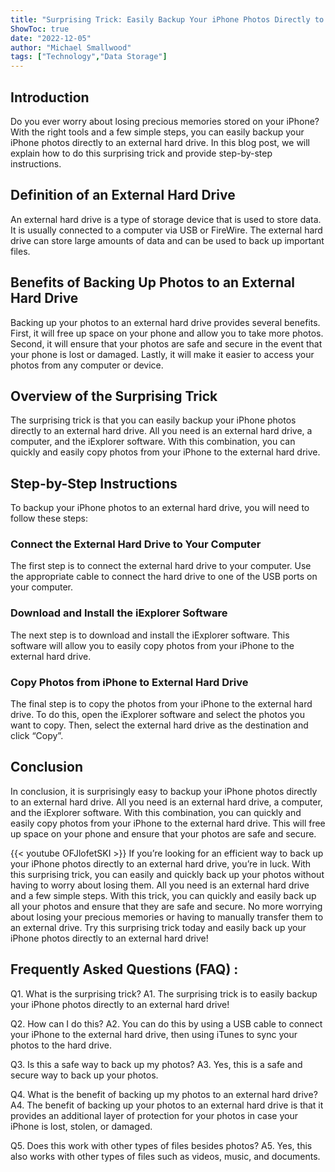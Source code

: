 ```yaml
---
title: "Surprising Trick: Easily Backup Your iPhone Photos Directly to an External Hard Drive!"
ShowToc: true 
date: "2022-12-05"
author: "Michael Smallwood" 
tags: ["Technology","Data Storage"]
---
```

## Introduction

Do you ever worry about losing precious memories stored on your iPhone? With the right tools and a few simple steps, you can easily backup your iPhone photos directly to an external hard drive. In this blog post, we will explain how to do this surprising trick and provide step-by-step instructions. 

## Definition of an External Hard Drive

An external hard drive is a type of storage device that is used to store data. It is usually connected to a computer via USB or FireWire. The external hard drive can store large amounts of data and can be used to back up important files.

## Benefits of Backing Up Photos to an External Hard Drive

Backing up your photos to an external hard drive provides several benefits. First, it will free up space on your phone and allow you to take more photos. Second, it will ensure that your photos are safe and secure in the event that your phone is lost or damaged. Lastly, it will make it easier to access your photos from any computer or device.

## Overview of the Surprising Trick

The surprising trick is that you can easily backup your iPhone photos directly to an external hard drive. All you need is an external hard drive, a computer, and the iExplorer software. With this combination, you can quickly and easily copy photos from your iPhone to the external hard drive.

## Step-by-Step Instructions

To backup your iPhone photos to an external hard drive, you will need to follow these steps:

### Connect the External Hard Drive to Your Computer

The first step is to connect the external hard drive to your computer. Use the appropriate cable to connect the hard drive to one of the USB ports on your computer.

### Download and Install the iExplorer Software

The next step is to download and install the iExplorer software. This software will allow you to easily copy photos from your iPhone to the external hard drive.

### Copy Photos from iPhone to External Hard Drive

The final step is to copy the photos from your iPhone to the external hard drive. To do this, open the iExplorer software and select the photos you want to copy. Then, select the external hard drive as the destination and click “Copy”.

## Conclusion

In conclusion, it is surprisingly easy to backup your iPhone photos directly to an external hard drive. All you need is an external hard drive, a computer, and the iExplorer software. With this combination, you can quickly and easily copy photos from your iPhone to the external hard drive. This will free up space on your phone and ensure that your photos are safe and secure.

{{< youtube OFJlofetSKI >}} 
If you’re looking for an efficient way to back up your iPhone photos directly to an external hard drive, you’re in luck. With this surprising trick, you can easily and quickly back up your photos without having to worry about losing them. All you need is an external hard drive and a few simple steps. With this trick, you can quickly and easily back up all your photos and ensure that they are safe and secure. No more worrying about losing your precious memories or having to manually transfer them to an external drive. Try this surprising trick today and easily back up your iPhone photos directly to an external hard drive!

## Frequently Asked Questions (FAQ) :
Q1. What is the surprising trick?
A1. The surprising trick is to easily backup your iPhone photos directly to an external hard drive!

Q2. How can I do this?
A2. You can do this by using a USB cable to connect your iPhone to the external hard drive, then using iTunes to sync your photos to the hard drive.

Q3. Is this a safe way to back up my photos?
A3. Yes, this is a safe and secure way to back up your photos. 

Q4. What is the benefit of backing up my photos to an external hard drive?
A4. The benefit of backing up your photos to an external hard drive is that it provides an additional layer of protection for your photos in case your iPhone is lost, stolen, or damaged.

Q5. Does this work with other types of files besides photos?
A5. Yes, this also works with other types of files such as videos, music, and documents.


